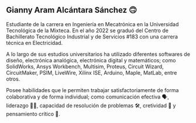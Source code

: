 ## Gianny Aram Alcántara Sánchez  :upside_down_face:
Estudiante de la carrera en Ingeniería en Mecatrónica en la Universidad Tecnológica de la Mixteca. En el año 2022 se graduó del Centro de Bachillerato Tecnológico Industrial y de Servicios #183 con una carrera técnica en Electricidad.

A lo largo de sus estudios universitarios ha utilizado diferentes softwares de diseño, electrónica analógica, electrónica digital y matemáticos; como SolidWorks, Ansys Workbench,  Multisim, Proteus, Circuit Wizard, CircuitMaker, PSIM, LiveWire, Xilinx ISE, Arduino, Maple, MatLab, entre otros.

Posee habilidades que le permiten trabajar satisfactoriamente de forma colaborativa y de forma individual; como comunicación efectiva 🗣️, liderazgo 👨‍⚖️, capacidad de resolución de problemas 🛠️, cretividad 🎨 y pensamiento crítico 🧠.
<!--
**GiannyAlcantara01/GiannyAlcantara01** is a ✨ _special_ ✨ repository because its `README.md` (this file) appears on your GitHub profile.

Here are some ideas to get you started:

- 🔭 I’m currently working on ...
- 🌱 I’m currently learning ...
- 👯 I’m looking to collaborate on ...
- 🤔 I’m looking for help with ...
- 💬 Ask me about ...
- 📫 How to reach me: ...
- 😄 Pronouns: ...
- ⚡ Fun fact: ...
-->
